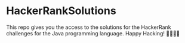 # HackerRankSolutions
This repo gives you the access to the solutions for the HackerRank challenges for the Java programming language.
Happy Hacking! 👨‍💻👩‍💻
